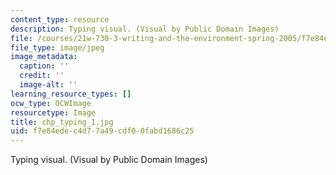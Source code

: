```yaml
---
content_type: resource
description: Typing visual. (Visual by Public Domain Images)
file: /courses/21w-730-3-writing-and-the-environment-spring-2005/f7e84edec4d77a49cdf00fabd1686c25_chp_typing_1.jpg
file_type: image/jpeg
image_metadata:
  caption: ''
  credit: ''
  image-alt: ''
learning_resource_types: []
ocw_type: OCWImage
resourcetype: Image
title: chp_typing_1.jpg
uid: f7e84ede-c4d7-7a49-cdf0-0fabd1686c25
---
```

Typing visual. (Visual by Public Domain Images)

